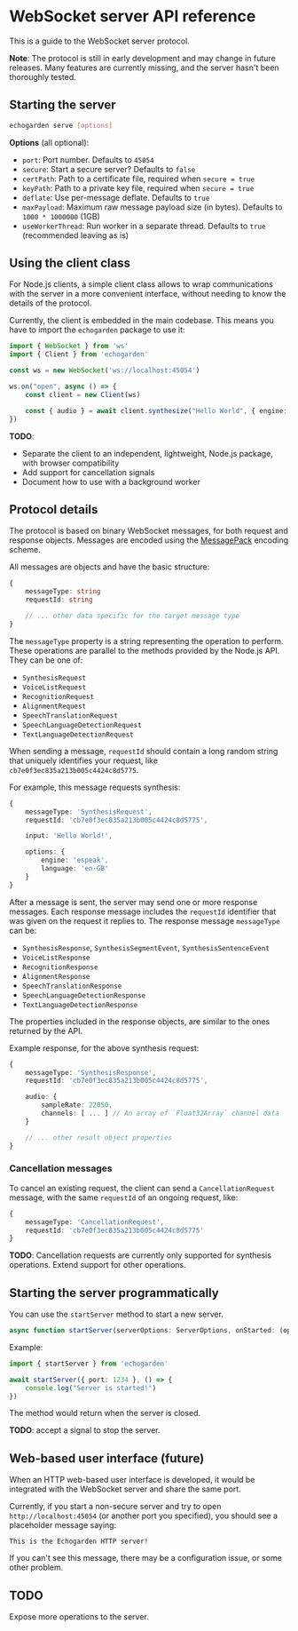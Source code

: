 # WebSocket server API reference

This is a guide to the WebSocket server protocol.

**Note**: The protocol is still in early development and may change in future releases. Many features are currently missing, and the server hasn't been thoroughly tested.

## Starting the server

```bash
echogarden serve [options]
```

**Options** (all optional):
* `port`: Port number. Defaults to `45054`
* `secure`: Start a secure server? Defaults to `false`
* `certPath`: Path to a certificate file, required when `secure = true`
* `keyPath`: Path to a private key file, required when `secure = true`
* `deflate`: Use per-message deflate. Defaults to `true`
* `maxPayload`: Maximum raw message payload size (in bytes). Defaults to `1000 * 1000000` (1GB)
* `useWorkerThread`: Run worker in a separate thread. Defaults to `true` (recommended leaving as is)

## Using the client class

For Node.js clients, a simple client class allows to wrap communications with the server in a more convenient interface, without needing to know the details of the protocol.

Currently, the client is embedded in the main codebase. This means you have to import the `echogarden` package to use it:

```ts
import { WebSocket } from 'ws'
import { Client } from 'echogarden'

const ws = new WebSocket('ws://localhost:45054')

ws.on("open", async () => {
	const client = new Client(ws)

	const { audio } = await client.synthesize("Hello World", { engine: 'espeak' })
})
```

**TODO**:
* Separate the client to an independent, lightweight, Node.js package, with browser compatibility
* Add support for cancellation signals
* Document how to use with a background worker

## Protocol details

The protocol is based on binary WebSocket messages, for both request and response objects. Messages are encoded using the [MessagePack](https://msgpack.org) encoding scheme.

All messages are objects and have the basic structure:

```ts
{
	messageType: string
	requestId: string

	// ... other data specific for the target message type
}
```

The `messageType` property is a string representing the operation to perform. These operations are parallel to the methods provided by the Node.js API. They can be one of:

* `SynthesisRequest`
* `VoiceListRequest`
* `RecognitionRequest`
* `AlignmentRequest`
* `SpeechTranslationRequest`
* `SpeechLanguageDetectionRequest`
* `TextLanguageDetectionRequest`

When sending a message, `requestId` should contain a long random string that uniquely identifies your request, like `cb7e0f3ec835a213b005c4424c8d5775`.

For example, this message requests synthesis:
```ts
{
	messageType: 'SynthesisRequest',
	requestId: 'cb7e0f3ec835a213b005c4424c8d5775',

	input: 'Hello World!',

	options: {
		engine: 'espeak',
		language: 'en-GB'
	}
}
```

After a message is sent, the server may send one or more response messages. Each response message includes the `requestId` identifier that was given on the request it replies to. The response message `messageType` can be:

* `SynthesisResponse`, `SynthesisSegmentEvent`, `SynthesisSentenceEvent`
* `VoiceListResponse`
* `RecognitionResponse`
* `AlignmentResponse`
* `SpeechTranslationResponse`
* `SpeechLanguageDetectionResponse`
* `TextLanguageDetectionResponse`

The properties included in the response objects, are similar to the ones returned by the API.

Example response, for the above synthesis request:

```ts
{
	messageType: 'SynthesisResponse',
	requestId: 'cb7e0f3ec835a213b005c4424c8d5775',

	audio: {
		sampleRate: 22050,
		channels: [ ... ] // An array of `Float32Array` channel data
	}

	// ... other result object properties
}
```

### Cancellation messages

To cancel an existing request, the client can send a `CancellationRequest` message, with the same `requestId` of an ongoing request, like:

```ts
{
	messageType: 'CancellationRequest',
	requestId: 'cb7e0f3ec835a213b005c4424c8d5775'
}
```

**TODO**: Cancellation requests are currently only supported for synthesis operations. Extend support for other operations.

## Starting the server programmatically

You can use the `startServer` method to start a new server.
```ts
async function startServer(serverOptions: ServerOptions, onStarted: (options: ServerOptions) => void)
```

Example:
```ts
import { startServer } from 'echogarden'

await startServer({ port: 1234 }, () => {
	console.log("Server is started!")
})
```

The method would return when the server is closed.

**TODO**: accept a signal to stop the server.

## Web-based user interface (future)

When an HTTP web-based user interface is developed, it would be integrated with the WebSocket server and share the same port.

Currently, if you start a non-secure server and try to open `http://localhost:45054` (or another port you specified), you should see a placeholder message saying:

```
This is the Echogarden HTTP server!
```

If you can't see this message, there may be a configuration issue, or some other problem.

## TODO

Expose more operations to the server.
